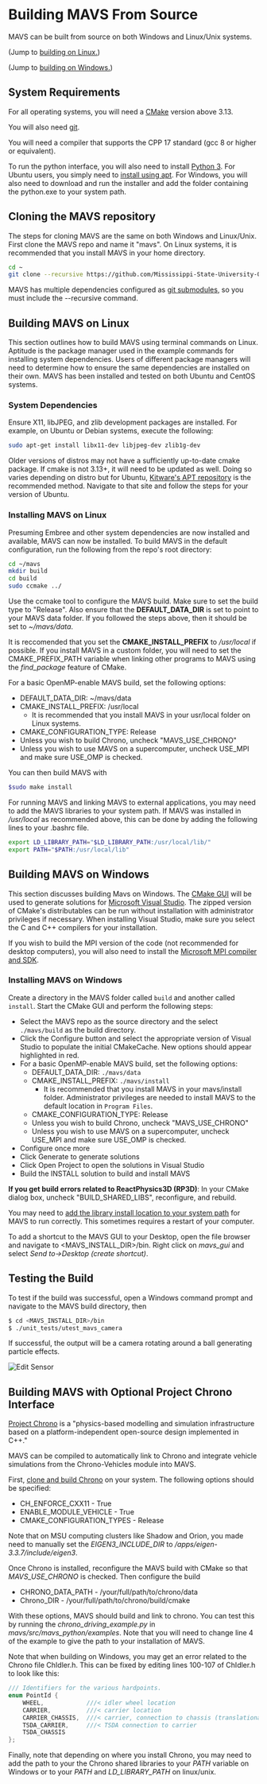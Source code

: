 # Building MAVS From Source
MAVS can be built from source on both Windows and Linux/Unix systems.
 
(Jump to [building on Linux.](#building-mavs-on-linux))

(Jump to [building on Windows.](#building-mavs-on-windows))

## System Requirements
For all operating systems, you will need a [CMake](https://cmake.org/) version above 3.13.

You will also need [git](https://git-scm.com/download/). 

You will need a compiler that supports the CPP 17 standard (gcc 8 or higher or equivalent).

To run the python interface, you will also need to install [Python 3](https://www.python.org/downloads/release/python-370/). For Ubuntu users, you simply need to [install using apt](https://phoenixnap.com/kb/how-to-install-python-3-ubuntu). For Windows, you will also need to download and run the installer and add the folder containing the python.exe to your system path. 

## Cloning the MAVS repository
The steps for cloning MAVS are the same on both Windows and Linux/Unix. First clone the MAVS repo and name it "mavs". On Linux systems, it is recommended that you install MAVS in your home directory. 
```bash
cd ~
git clone --recursive https://github.com/Mississippi-State-University-OTM/MAVS.git mavs
```
MAVS has multiple dependencies configured as [git submodules](https://git-scm.com/book/en/v2/Git-Tools-Submodules), so you must include the --recursive command.

## Building MAVS on Linux
This section outlines how to build MAVS using terminal commands on Linux. Aptitude is the package manager used in the example commands for installing system dependencies. Users of different package managers will need to determine how to ensure the same dependencies are installed on their own. MAVS has been installed and tested on both Ubuntu and CentOS systems.

### System Dependencies
Ensure X11, libJPEG, and zlib development packages are installed. For example, on Ubuntu or Debian systems, execute the following:
```bash
sudo apt-get install libx11-dev libjpeg-dev zlib1g-dev
```
Older versions of distros may not have a sufficiently up-to-date cmake package. If cmake is not 3.13+, it will need to be updated as well. Doing so varies depending on distro but for Ubuntu, [Kitware's APT repository](https://apt.kitware.com/) is the recommended method. Navigate to that site and follow the steps for your version of Ubuntu.

### Installing MAVS on Linux
Presuming Embree and other system dependencies are now installed and available, MAVS can now be installed. To build MAVS in the default configuration, run the following from the repo's root directory:
```bash
cd ~/mavs
mkdir build
cd build
sudo ccmake ../
```
Use the ccmake tool to configure the MAVS build. Make sure to set the build type to "Release". Also ensure that the **DEFAULT_DATA_DIR** is set to point to your MAVS data folder. If you followed the steps above, then it should be set to *~/mavs/data*. 

It is reccomended that you set the **CMAKE_INSTALL_PREFIX** to */usr/local* if possible. If you install MAVS in a custom folder, you will need to set the CMAKE_PREFIX_PATH variable when linking other programs to MAVS using the *find_package* feature of CMake.

For a basic OpenMP-enable MAVS build, set the following options:
  * DEFAULT_DATA_DIR: ~/mavs/data
  * CMAKE_INSTALL_PREFIX: /usr/local
    * It is recommended that you install MAVS in your usr/local folder on Linux systems.
  * CMAKE_CONFIGURATION_TYPE: Release
  * Unless you wish to build Chrono, uncheck "MAVS_USE_CHRONO"
  * Unless you wish to use MAVS on a supercomputer, uncheck USE_MPI and make sure USE_OMP is checked.

You can then build MAVS with
```bash
$sudo make install
```

For running MAVS and linking MAVS to external applications, you may need to add the MAVS libraries to your system path. If MAVS was installed in */usr/local* as recommended above, this can be done by adding the following lines to your .bashrc file.
```bash
export LD_LIBRARY_PATH="$LD_LIBRARY_PATH:/usr/local/lib/"
export PATH="$PATH:/usr/local/lib"
```

## Building MAVS on Windows
This section discusses building Mavs on Windows. The [CMake GUI](https://cmake.org/download/) will be used to generate solutions for [Microsoft Visual Studio](https://www.visualstudio.com/downloads/). The zipped version of CMake's distributables can be run without installation with administrator privileges if necessary. When installing Visual Studio, make sure you select the C and C++ compilers for your installation.

If you wish to build the MPI version of the code (not recommended for desktop computers), you will also need to install the [Microsoft MPI compiler and SDK](https://www.microsoft.com/en-us/download/details.aspx?id=56727).

### Installing MAVS on Windows
Create a directory in the MAVS folder called `build` and another called `install`. Start the CMake GUI and perform the following steps:

* Select the MAVS repo as the source directory and the select `./mavs/build` as the build directory.
* Click the Configure button and select the appropriate version of Visual Studio to populate the initial CMakeCache. New options should appear highlighted in red.
* For a basic OpenMP-enable MAVS build, set the following options:
  * DEFAULT_DATA_DIR: `./mavs/data`
  * CMAKE_INSTALL_PREFIX: `./mavs/install`
    * It is recommended that you install MAVS in your mavs/install folder. Administrator privileges are needed to install MAVS to the default location in `Program Files`.
  * CMAKE_CONFIGURATION_TYPE: Release
  * Unless you wish to build Chrono, uncheck "MAVS_USE_CHRONO"
  * Unless you wish to use MAVS on a supercomputer, uncheck USE_MPI and make sure USE_OMP is checked.    
* Configure once more
* Click Generate to generate solutions
* Click Open Project to open the solutions in Visual Studio
* Build the INSTALL solution to build and install MAVS

**If you get build errors related to ReactPhysics3D (RP3D)**: In your CMake dialog box, uncheck "BUILD_SHARED_LIBS", reconfigure, and rebuild.

You may need to [add the library install location to your system path](./InstallingMavsBinaries.md) for MAVS to run correctly. This sometimes requires a restart of your computer.

To add a shortcut to the MAVS GUI to your Desktop, open the file browser and navigate to <MAVS_INSTALL_DIR>/bin. Right click on *mavs_gui* and select *Send to->Desktop (create shortcut)*.

## Testing the Build

To test if the build was successful, open a Windows command prompt and navigate to the MAVS build directory, then 
```bash
$ cd <MAVS_INSTALL_DIR>/bin
$ ./unit_tests/utest_mavs_camera
```
If successful, the output will be a camera rotating around a ball generating particle effects.

![Edit Sensor](./mavs_utest_camera_result.png)

## Building MAVS with Optional Project Chrono Interface
[Project Chrono](https://projectchrono.org/) is a "physics-based modelling and simulation infrastructure based on a platform-independent open-source design implemented in C++."

MAVS can be compiled to automatically link to Chrono and integrate vehicle simulations from the Chrono-Vehicles module into MAVS. 

First, [clone and build Chrono](https://api.projectchrono.org/tutorial_table_of_content_install.html) on your system. The following options should be specified:

* CH_ENFORCE_CXX11 - True
* ENABLE_MODULE_VEHICLE - True
* CMAKE_CONFIGURATION_TYPES - Release

Note that on MSU computing clusters like Shadow and Orion, you made need to manually set the *EIGEN3_INCLUDE_DIR* to */apps/eigen-3.3.7/include/eigen3*.

Once Chrono is installed, reconfigure the MAVS build with CMake so that *MAVS_USE_CHRONO* is checked. Then configure the build

* CHRONO_DATA_PATH - /your/full/path/to/chrono/data
* Chrono_DIR - /your/full/path/to/chrono/build/cmake

With these options, MAVS should build and link to chrono. You can test this by running the *chrono_driving_example.py* in *mavs/src/mavs_python/examples*. Note that you will need to change line 4 of the example to give the path to your installation of MAVS.

Note that when building on Windows, you may get an error related to the Chrono file ChIdler.h. This can be fixed by editing lines 100-107 of ChIdler.h to look like this:
```cpp
/// Identifiers for the various hardpoints.
enum PointId {
    WHEEL,            ///< idler wheel location
    CARRIER,          ///< carrier location
    CARRIER_CHASSIS,  ///< carrier, connection to chassis (translational)
    TSDA_CARRIER,     ///< TSDA connection to carrier
    TSDA_CHASSIS
};
```

Finally, note that depending on where you install Chrono, you may need to add the path to your the Chrono shared libraries to your *PATH* variable on Windows or to your *PATH* and *LD_LIBRARY_PATH* on linux/unix.